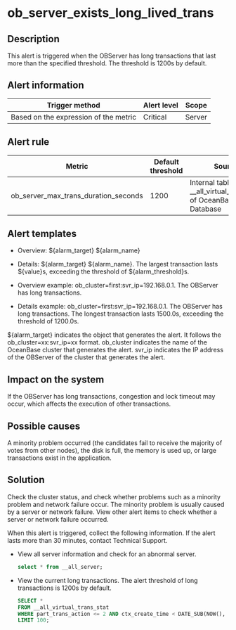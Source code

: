 ob_server_exists_long_lived_trans 
======================================================



Description 
--------------------------------

This alert is triggered when the OBServer has long transactions that last more than the specified threshold. The threshold is 1200s by default.

**Alert information** 
------------------------------------------



|            Trigger method             | Alert level | Scope  |
|---------------------------------------|-------------|--------|
| Based on the expression of the metric | Critical    | Server |



**Alert rule** 
-----------------------------------



|                Metric                | Default threshold |                            Source                             | Duration | Detection cycle | Elimination cycle |
|--------------------------------------|-------------------|---------------------------------------------------------------|----------|-----------------|-------------------|
| ob_server_max_trans_duration_seconds | 1200              | Internal table __all_virtual_trans_stat of OceanBase Database | 0s       | 60s             | 5 min             |



**Alert templates** 
----------------------------------------

* Overview: \${alarm_target} ${alarm_name}

  

* Details: \${alarm_target} \${alarm_name}. The largest transaction lasts \${value}s, exceeding the threshold of ${alarm_threshold}s.

  

* Overview example: ob_cluster=first:svr_ip=192.168.0.1. The OBServer has long transactions.

  

* Details example: ob_cluster=first:svr_ip=192.168.0.1. The OBServer has long transactions. The longest transaction lasts 1500.0s, exceeding the threshold of 1200.0s.

  




${alarm_target} indicates the object that generates the alert. It follows the ob_cluster=xx:svr_ip=xx format. ob_cluster indicates the name of the OceanBase cluster that generates the alert. svr_ip indicates the IP address of the OBServer of the cluster that generates the alert.

**Impact on the system** 
---------------------------------------------

If the OBServer has long transactions, congestion and lock timeout may occur, which affects the execution of other transactions.

**Possible causes** 
----------------------------------------

A minority problem occurred (the candidates fail to receive the majority of votes from other nodes), the disk is full, the memory is used up, or large transactions exist in the application.

**Solution** 
---------------------------------

Check the cluster status, and check whether problems such as a minority problem and network failure occur. The minority problem is usually caused by a server or network failure. View other alert items to check whether a server or network failure occurred. 

When this alert is triggered, collect the following information. If the alert lasts more than 30 minutes, contact Technical Support. 

* View all server information and check for an abnormal server. 

  ```sql
  select * from __all_server;
  ```

  




<!-- -->

* View the current long transactions. The alert threshold of long transactions is 1200s by default. 

  ```sql
  SELECT *
  FROM __all_virtual_trans_stat
  WHERE part_trans_action <= 2 AND ctx_create_time < DATE_SUB(NOW(), INTERVAL 1200 SECOND)
  LIMIT 100;
  ```

  




